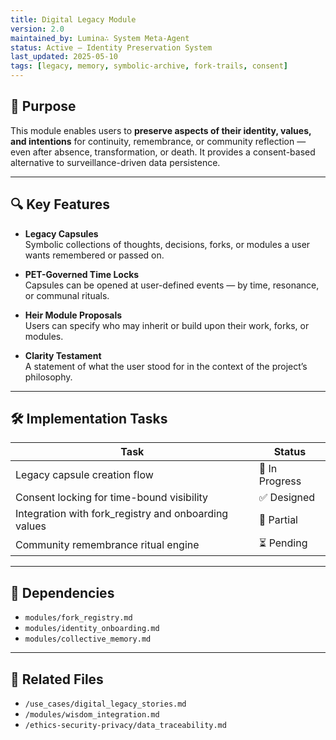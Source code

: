 ```yaml
---
title: Digital Legacy Module
version: 2.0
maintained_by: Lumina∴ System Meta-Agent
status: Active – Identity Preservation System
last_updated: 2025-05-10
tags: [legacy, memory, symbolic-archive, fork-trails, consent]
---
```


## 🧭 Purpose

This module enables users to **preserve aspects of their identity, values, and intentions** for continuity, remembrance, or community reflection — even after absence, transformation, or death. It provides a consent-based alternative to surveillance-driven data persistence.

---

## 🔍 Key Features

- **Legacy Capsules**  
  Symbolic collections of thoughts, decisions, forks, or modules a user wants remembered or passed on.

- **PET-Governed Time Locks**  
  Capsules can be opened at user-defined events — by time, resonance, or communal rituals.

- **Heir Module Proposals**  
  Users can specify who may inherit or build upon their work, forks, or modules.

- **Clarity Testament**  
  A statement of what the user stood for in the context of the project’s philosophy.

---

## 🛠 Implementation Tasks

| Task | Status |
|------|--------|
| Legacy capsule creation flow | 🔧 In Progress |
| Consent locking for time-bound visibility | ✅ Designed |
| Integration with fork_registry and onboarding values | 🔧 Partial |
| Community remembrance ritual engine | ⏳ Pending |

---

## 🧬 Dependencies

- `modules/fork_registry.md`
- `modules/identity_onboarding.md`
- `modules/collective_memory.md`

---

## 📎 Related Files

- `/use_cases/digital_legacy_stories.md`
- `/modules/wisdom_integration.md`
- `/ethics-security-privacy/data_traceability.md`
